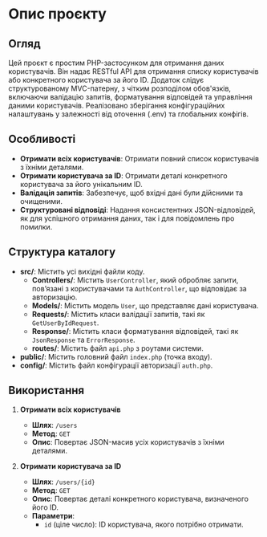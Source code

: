 # Опис проєкту

## Огляд

Цей проєкт є простим PHP-застосунком для отримання даних користувачів. Він надає RESTful API для отримання списку 
користувачів або конкретного користувача за його ID. Додаток слідує структурованому MVC-патерну, з чітким розподілом 
обов'язків, включаючи валідацію запитів, форматування відповідей та управління даними користувачів. Реалізовано 
зберігання конфігураційних налаштувань у залежності від оточення (.env) та глобальних конфігів.

## Особливості

- **Отримати всіх користувачів**: Отримати повний список користувачів з їхніми деталями.
- **Отримати користувача за ID**: Отримати деталі конкретного користувача за його унікальним ID.
- **Валідація запитів**: Забезпечує, щоб вхідні дані були дійсними та очищеними.
- **Структуровані відповіді**: Надання консистентних JSON-відповідей, як для успішного отримання даних, так і для 
повідомлень про помилки.

## Структура каталогу

- **src/**: Містить усі вихідні файли коду.
    - **Controllers/**: Містить `UserController`, який обробляє запити, пов’язані з користувачами та `AuthController`, 
        що відповідає за авторизацію.
    - **Models/**: Містить модель `User`, що представляє дані користувача.
    - **Requests/**: Містить класи валідації запитів, такі як `GetUserByIdRequest`.
    - **Response/**: Містить класи форматування відповідей, такі як `JsonResponse` та `ErrorResponse`.
    - **routes/**: Містить файл `api.php` з роутами системи.
- **public/**: Містить головний файл `index.php` (точка входу).
- **config/**: Містить файл конфігурації авторизації `auth.php`.

## Використання

1. **Отримати всіх користувачів**
    - **Шлях**: `/users`
    - **Метод**: `GET`
    - **Опис**: Повертає JSON-масив усіх користувачів з їхніми деталями.

2. **Отримати користувача за ID**
    - **Шлях**: `/users/{id}`
    - **Метод**: `GET`
    - **Опис**: Повертає деталі конкретного користувача, визначеного його ID.
    - **Параметри**:
        - `id` (ціле число): ID користувача, якого потрібно отримати.
